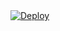 <!DOCTYPE html>
<html>
<body>
  <div class="center-content">
    <a
    href="https://heroku.com/deploy?template=https://github.com/ellrobot/fsub">
      <img src="https://www.herokucdn.com/deploy/button.svg" alt="Deploy">
    </a>
  </div>
</body>
</html>
